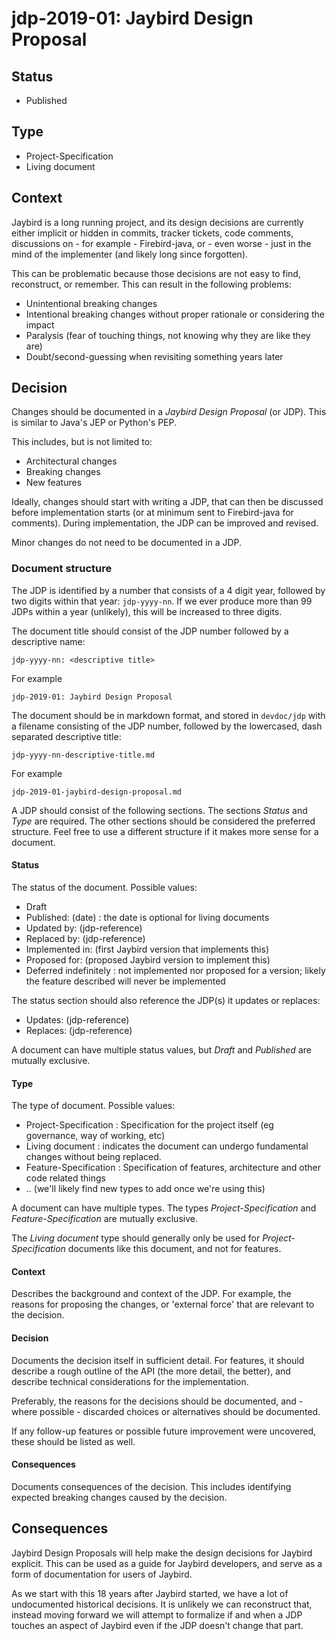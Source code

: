 # jdp-2019-01: Jaybird Design Proposal

## Status

- Published

## Type

- Project-Specification
- Living document

## Context

Jaybird is a long running project, and its design decisions are currently 
either implicit or hidden in commits, tracker tickets, code comments, 
discussions on - for example - Firebird-java, or - even worse - just in the mind 
of the implementer (and likely long since forgotten).

This can be problematic because those decisions are not easy to find, 
reconstruct, or remember. This can result in the following problems:

- Unintentional breaking changes
- Intentional breaking changes without proper rationale or considering the 
  impact
- Paralysis (fear of touching things, not knowing why they are like they are)
- Doubt/second-guessing when revisiting something years later

## Decision

Changes should be documented in a _Jaybird Design Proposal_ (or JDP). This is 
similar to Java's JEP or Python's PEP.

This includes, but is not limited to:

- Architectural changes
- Breaking changes
- New features

Ideally, changes should start with writing a JDP, that can then be discussed 
before implementation starts (or at minimum sent to Firebird-java for comments). 
During implementation, the JDP can be improved and revised.

Minor changes do not need to be documented in a JDP.

### Document structure

The JDP is identified by a number that consists of a 4 digit year, followed by
two digits within that year: `jdp-yyyy-nn`. If we ever produce more than 99 JDPs
within a year (unlikely), this will be increased to three digits. 

The document title should consist of the JDP number followed by a descriptive 
name:

    jdp-yyyy-nn: <descriptive title>
    
For example

    jdp-2019-01: Jaybird Design Proposal

The document should be in markdown format, and stored in `devdoc/jdp` with a
filename consisting of the JDP number, followed by the lowercased, dash 
separated descriptive title:

    jdp-yyyy-nn-descriptive-title.md
    
For example

    jdp-2019-01-jaybird-design-proposal.md

A JDP should consist of the following sections. The sections _Status_ and _Type_
are required. The other sections should be considered the preferred structure. 
Feel free to use a different structure if it makes more sense for a document.

#### Status

The status of the document. Possible values:

- Draft
- Published: (date) : the date is optional for living documents
- Updated by: (jdp-reference)
- Replaced by: (jdp-reference)
- Implemented in: (first Jaybird version that implements this)
- Proposed for: (proposed Jaybird version to implement this) 
- Deferred indefinitely : not implemented nor proposed for a version; likely
the feature described will never be implemented

The status section should also reference the JDP(s) it updates or replaces:

- Updates: (jdp-reference)
- Replaces: (jdp-reference)

A document can have multiple status values, but _Draft_ and _Published_ are 
mutually exclusive.

#### Type

The type of document. Possible values:

- Project-Specification : Specification for the project itself (eg governance,
  way of working, etc)
- Living document : indicates the document can undergo fundamental changes 
  without being replaced.
- Feature-Specification : Specification of features, architecture and other code
  related things
- .. (we'll likely find new types to add once we're using this)

A document can have multiple types. The types _Project-Specification_ and 
_Feature-Specification_ are mutually exclusive.

The _Living document_ type should generally only be used for 
_Project-Specification_ documents like this document, and not for features.

#### Context

Describes the background and context of the JDP. For example, the reasons for
proposing the changes, or 'external force' that are relevant to the decision.

#### Decision

Documents the decision itself in sufficient detail. For features, it should
describe a rough outline of the API (the more detail, the better), and describe
technical considerations for the implementation.

Preferably, the reasons for the decisions should be documented, and - where 
possible - discarded choices or alternatives should be documented.

If any follow-up features or possible future improvement were uncovered, these
should be listed as well.

#### Consequences

Documents consequences of the decision. This includes identifying expected
breaking changes caused by the decision.

## Consequences

Jaybird Design Proposals will help make the design decisions for Jaybird 
explicit. This can be used as a guide for Jaybird developers, and serve as
a form of documentation for users of Jaybird.

As we start with this 18 years after Jaybird started, we have a lot of 
undocumented historical decisions. It is unlikely we can reconstruct that, 
instead moving forward we will attempt to formalize if and when a JDP touches 
an aspect of Jaybird even if the JDP doesn't change that part.
 